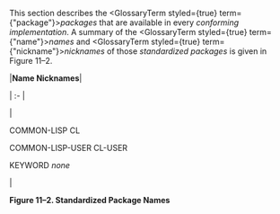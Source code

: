 



This section describes the <GlossaryTerm styled={true} term={"package"}><i>packages</i></GlossaryTerm> that are available in every *conforming implementation*. A summary of the <GlossaryTerm styled={true} term={"name"}><i>names</i></GlossaryTerm> and <GlossaryTerm styled={true} term={"nickname"}><i>nicknames</i></GlossaryTerm> of those *standardized packages* is given in Figure 11–2. 



|**Name Nicknames**|

| :- |

|<p>COMMON-LISP CL </p><p>COMMON-LISP-USER CL-USER </p><p>KEYWORD *none*</p>|





**Figure 11–2. Standardized Package Names** 



